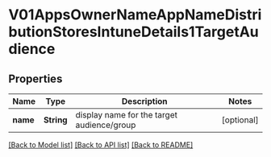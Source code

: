 # V01AppsOwnerNameAppNameDistributionStoresIntuneDetails1TargetAudience

## Properties
Name | Type | Description | Notes
------------ | ------------- | ------------- | -------------
**name** | **String** | display name for the target audience/group | [optional] 

[[Back to Model list]](../README.md#documentation-for-models) [[Back to API list]](../README.md#documentation-for-api-endpoints) [[Back to README]](../README.md)



